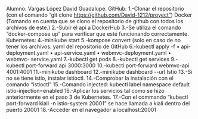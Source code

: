 Alumno: Vargas López David Guadalupe.
 GitHub:
1.-Clonar el repositorio (con el comando “git clone https://github.com/David-1212/proyect”) Docker (Tomando 	en cuenta que se clono el repositorio de github con todos los archivos de este.)
2.-Subir el api a DockerHub
3.-Se utiliza el comando “docker-compose up” para verificar que esté funcionando correctamente. 
Kubernetes:
4.-minikube start
5.-kompose convert (solo en caso de no tener los archivos. yaml del repositorio de GitHub
6.-kubectl apply -f
  • api-deployment.yaml 
  • api-service.yaml 
  • webmvc-deployment.yaml 
  • webmvc-	service.yaml
7.-kubectl get pods
8.-kubectl get services
9.-kubectl port-forward api 3000:3000
10.-kubectl port-forward webmvc-api 4001:4001
11.-minikube dashboard
12.-minikube dashboard --url 
Istio
13.-Si no se tiene istio, instalar istioctl.
14.-Comprobar la instalación con el comando “istioctl”
15.-Comando injected: kubectl label namespace default istio-injection=enabled
16.-Aplicar los servicios tal como se hizo anteriormente en el paso 3 de Kubernetes.
17.-Con el commando “kubectl port-forward kiali -n istio-system 20001” se hace llamada a kiali dentro del puerto 20001
18.-Acceder en el navegador a localhost:20001
